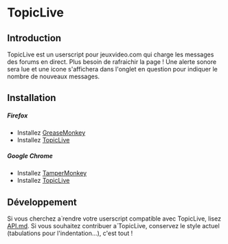 # TopicLive

## Introduction

TopicLive est un userscript pour jeuxvideo.com qui charge les messages des forums en direct. Plus besoin de rafraichir la page !
Une alerte sonore sera lue et une icone s'affichera dans l'onglet en question pour indiquer le nombre de nouveaux messages.

## Installation

##### Firefox

- Installez [GreaseMonkey](https://addons.mozilla.org/en-US/firefox/addon/greasemonkey/)
- Installez [TopicLive](https://github.com/Kiwec/TopicLive/raw/master/topiclive.user.js)

##### Google Chrome

- Installez [TamperMonkey](https://chrome.google.com/webstore/detail/tampermonkey/dhdgffkkebhmkfjojejmpbldmpobfkfo)
- Installez [TopicLive](https://github.com/Kiwec/TopicLive/raw/master/topiclive.user.js)

## Développement

Si vous cherchez а̀ rendre votre userscript compatible avec TopicLive, lisez [API.md](https://github.com/Kiwec/TopicLive/blob/master/API.md).
Si vous souhaitez contribuer а̀ TopicLive, conservez le style actuel (tabulations pour l'indentation...), c'est tout !
